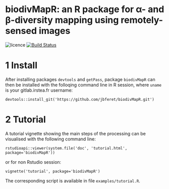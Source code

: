 # biodivMapR: an R package for α- and β-diversity mapping using remotely-sensed images
![licence](https://img.shields.io/badge/Licence-GPL--3-blue.svg)
[![Build Status](https://travis-ci.org/jbferet/biodivMapR.png?branch=master)](https://travis-ci.org/jbferet/biodivMapR)

# 1 Install
After installing packages `devtools` and `getPass`, package `biodivMapR` can then be installed with the folloqing command line in R session, where `uname` is your gitlab.irstea.fr username:
```
devtools::install_git('https://github.com/jbferet/biodivMapR.git')
```

# 2 Tutorial
A tutorial vignette showing the main steps of the processing can be visualised with the following command line:
```
rstudioapi::viewer(system.file('doc', 'tutorial.html', package='biodivMapR'))
```
or for non Rstudio session:
```
vignette('tutorial', package='biodivMapR')
```

The corresponding script is available in file `examples/tutorial.R`.

